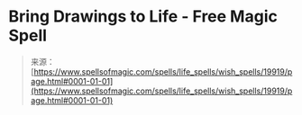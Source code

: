 <!--yml
category: 未分类
date: 2024-06-12 19:02:18
-->

# Bring Drawings to Life - Free Magic Spell

> 来源：[https://www.spellsofmagic.com/spells/life_spells/wish_spells/19919/page.html#0001-01-01](https://www.spellsofmagic.com/spells/life_spells/wish_spells/19919/page.html#0001-01-01)